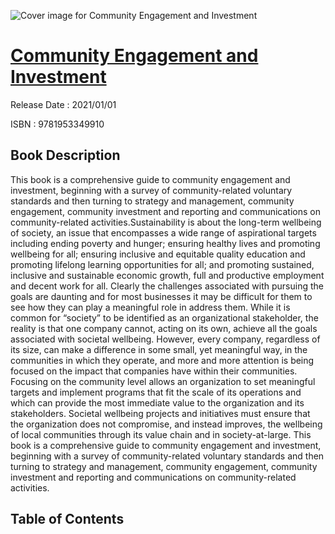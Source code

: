 ![Cover image for Community Engagement and Investment](https://imgdetail.ebookreading.net/cover/cover/202109/EB9781953349910.jpg)

[Community Engagement and Investment](https://ebookreading.net/view/book/Community+Engagement+and+Investment-EB9781953349910_1.html "Community Engagement and Investment")
====================================================================================================================

Release Date : 2021/01/01

ISBN : 9781953349910

Book Description
-----------------

This book is a comprehensive guide to community engagement and investment, beginning with a survey of community-related voluntary standards and then turning to strategy and management, community engagement, community investment and reporting and communications on community-related activities.Sustainability is about the long-term wellbeing of society, an issue that encompasses a wide range of aspirational targets including ending poverty and hunger; ensuring healthy lives and promoting wellbeing for all; ensuring inclusive and equitable quality education and promoting lifelong learning opportunities for all; and promoting sustained, inclusive and sustainable economic growth, full and productive employment and decent work for all.
Clearly the challenges associated with pursuing the goals are daunting and for most businesses it may be difficult for them to see how they can play a meaningful role in address them.  While it is common for “society” to be identified as an organizational stakeholder, the reality is that one company cannot, acting on its own, achieve all the goals associated with societal wellbeing.   However, every company, regardless of its size, can make a difference in some small, yet meaningful way, in the communities in which they operate, and more and more attention is being focused on the impact that companies have within their communities.  Focusing on the community level allows an organization to set meaningful targets and implement programs that fit the scale of its operations and which can provide the most immediate value to the organization and its stakeholders.  Societal wellbeing projects and initiatives must ensure that the organization does not compromise, and instead improves, the wellbeing of local communities through its value chain and in society-at-large.
This book is a comprehensive guide to community engagement and investment, beginning with a survey of community-related voluntary standards and then turning to strategy and management, community engagement, community investment and reporting and communications on community-related activities.


Table of Contents
-----------------

